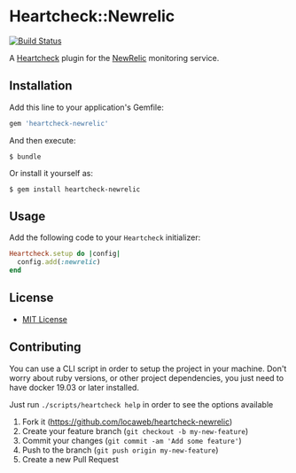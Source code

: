 # Heartcheck::Newrelic

[![Build Status](https://github.com/locaweb/heartcheck-newrelic/actions/workflows/ci.yml/badge.svg)](https://github.com/locaweb/heartcheck-newrelic/actions/workflows/ci.yml)

A [Heartcheck](https://github.com/locaweb/heartcheck) plugin for the
[NewRelic](https://newrelic.com/) monitoring service.

## Installation

Add this line to your application's Gemfile:

```ruby
gem 'heartcheck-newrelic'
```

And then execute:

    $ bundle

Or install it yourself as:

    $ gem install heartcheck-newrelic

## Usage

Add the following code to your `Heartcheck` initializer:

```ruby
Heartcheck.setup do |config|
  config.add(:newrelic)
end
```

## License
* [MIT License](https://github.com/locaweb/heartcheck-newrelic/blob/master/LICENSE)

## Contributing

You can use a CLI script in order to setup the project in your machine. Don't
worry about ruby versions, or other project dependencies, you just need to have
docker 19.03 or later installed.

Just run `./scripts/heartcheck help` in order to see the options available

1. Fork it (https://github.com/locaweb/heartcheck-newrelic)
2. Create your feature branch (`git checkout -b my-new-feature`)
3. Commit your changes (`git commit -am 'Add some feature'`)
4. Push to the branch (`git push origin my-new-feature`)
5. Create a new Pull Request
